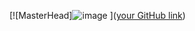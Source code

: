 [![MasterHead]![image](https://github.com/LeonardoMBarca/LeonardoMBarca/assets/139215945/1211a6ef-bc18-4108-aef7-f1112feccc05)
]([your GitHub link](https://github.com/LeonardoMBarca))
